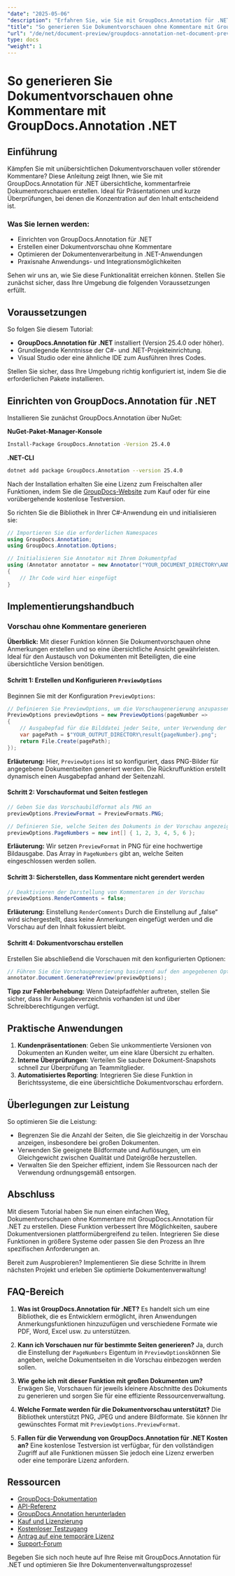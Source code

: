 ```yaml
---
"date": "2025-05-06"
"description": "Erfahren Sie, wie Sie mit GroupDocs.Annotation für .NET übersichtliche Dokumentvorschauen ohne Kommentare erstellen. Folgen Sie dieser Anleitung, um Ihre Dokumentpräsentation und Überprüfungsprozesse zu verbessern."
"title": "So generieren Sie Dokumentvorschauen ohne Kommentare mit GroupDocs.Annotation .NET"
"url": "/de/net/document-preview/groupdocs-annotation-net-document-preview-no-comments/"
type: docs
"weight": 1
---
```


# So generieren Sie Dokumentvorschauen ohne Kommentare mit GroupDocs.Annotation .NET

## Einführung

Kämpfen Sie mit unübersichtlichen Dokumentvorschauen voller störender Kommentare? Diese Anleitung zeigt Ihnen, wie Sie mit GroupDocs.Annotation für .NET übersichtliche, kommentarfreie Dokumentvorschauen erstellen. Ideal für Präsentationen und kurze Überprüfungen, bei denen die Konzentration auf den Inhalt entscheidend ist.

### Was Sie lernen werden:
- Einrichten von GroupDocs.Annotation für .NET
- Erstellen einer Dokumentvorschau ohne Kommentare
- Optimieren der Dokumentenverarbeitung in .NET-Anwendungen
- Praxisnahe Anwendungs- und Integrationsmöglichkeiten

Sehen wir uns an, wie Sie diese Funktionalität erreichen können. Stellen Sie zunächst sicher, dass Ihre Umgebung die folgenden Voraussetzungen erfüllt.

## Voraussetzungen

So folgen Sie diesem Tutorial:
- **GroupDocs.Annotation für .NET** installiert (Version 25.4.0 oder höher).
- Grundlegende Kenntnisse der C#- und .NET-Projekteinrichtung.
- Visual Studio oder eine ähnliche IDE zum Ausführen Ihres Codes.

Stellen Sie sicher, dass Ihre Umgebung richtig konfiguriert ist, indem Sie die erforderlichen Pakete installieren.

## Einrichten von GroupDocs.Annotation für .NET

Installieren Sie zunächst GroupDocs.Annotation über NuGet:

**NuGet-Paket-Manager-Konsole**
```bash
Install-Package GroupDocs.Annotation -Version 25.4.0
```

**.NET-CLI**
```bash
dotnet add package GroupDocs.Annotation --version 25.4.0
```

Nach der Installation erhalten Sie eine Lizenz zum Freischalten aller Funktionen, indem Sie die [GroupDocs-Website](https://purchase.groupdocs.com/buy) zum Kauf oder für eine vorübergehende kostenlose Testversion.

So richten Sie die Bibliothek in Ihrer C#-Anwendung ein und initialisieren sie:

```csharp
// Importieren Sie die erforderlichen Namespaces
using GroupDocs.Annotation;
using GroupDocs.Annotation.Options;

// Initialisieren Sie Annotator mit Ihrem Dokumentpfad
using (Annotator annotator = new Annotator("YOUR_DOCUMENT_DIRECTORY\ANNOTATED_DOCX"))
{
    // Ihr Code wird hier eingefügt
}
```

## Implementierungshandbuch

### Vorschau ohne Kommentare generieren

**Überblick:**
Mit dieser Funktion können Sie Dokumentvorschauen ohne Anmerkungen erstellen und so eine übersichtliche Ansicht gewährleisten. Ideal für den Austausch von Dokumenten mit Beteiligten, die eine übersichtliche Version benötigen.

#### Schritt 1: Erstellen und Konfigurieren `PreviewOptions`
Beginnen Sie mit der Konfiguration `PreviewOptions`:

```csharp
// Definieren Sie PreviewOptions, um die Vorschaugenerierung anzupassen
PreviewOptions previewOptions = new PreviewOptions(pageNumber =>
{
    // Ausgabepfad für die Bilddatei jeder Seite, unter Verwendung der Seitenzahl im Dateinamen
    var pagePath = $"YOUR_OUTPUT_DIRECTORY\result{pageNumber}.png";
    return File.Create(pagePath);
});
```
**Erläuterung:** Hier, `PreviewOptions` ist so konfiguriert, dass PNG-Bilder für angegebene Dokumentseiten generiert werden. Die Rückruffunktion erstellt dynamisch einen Ausgabepfad anhand der Seitenzahl.

#### Schritt 2: Vorschauformat und Seiten festlegen

```csharp
// Geben Sie das Vorschaubildformat als PNG an
previewOptions.PreviewFormat = PreviewFormats.PNG;

// Definieren Sie, welche Seiten des Dokuments in der Vorschau angezeigt werden sollen
previewOptions.PageNumbers = new int[] { 1, 2, 3, 4, 5, 6 };
```
**Erläuterung:** Wir setzen `PreviewFormat` in PNG für eine hochwertige Bildausgabe. Das Array in `PageNumbers` gibt an, welche Seiten eingeschlossen werden sollen.

#### Schritt 3: Sicherstellen, dass Kommentare nicht gerendert werden

```csharp
// Deaktivieren der Darstellung von Kommentaren in der Vorschau
previewOptions.RenderComments = false;
```
**Erläuterung:** Einstellung `RenderComments` Durch die Einstellung auf „false“ wird sichergestellt, dass keine Anmerkungen eingefügt werden und die Vorschau auf den Inhalt fokussiert bleibt.

#### Schritt 4: Dokumentvorschau erstellen

Erstellen Sie abschließend die Vorschauen mit den konfigurierten Optionen:

```csharp
// Führen Sie die Vorschaugenerierung basierend auf den angegebenen Optionen aus
annotator.Document.GeneratePreview(previewOptions);
```
**Tipp zur Fehlerbehebung:** Wenn Dateipfadfehler auftreten, stellen Sie sicher, dass Ihr Ausgabeverzeichnis vorhanden ist und über Schreibberechtigungen verfügt.

## Praktische Anwendungen

1. **Kundenpräsentationen**: Geben Sie unkommentierte Versionen von Dokumenten an Kunden weiter, um eine klare Übersicht zu erhalten.
2. **Interne Überprüfungen**: Verteilen Sie saubere Dokument-Snapshots schnell zur Überprüfung an Teammitglieder.
3. **Automatisiertes Reporting**: Integrieren Sie diese Funktion in Berichtssysteme, die eine übersichtliche Dokumentvorschau erfordern.

## Überlegungen zur Leistung

So optimieren Sie die Leistung:
- Begrenzen Sie die Anzahl der Seiten, die Sie gleichzeitig in der Vorschau anzeigen, insbesondere bei großen Dokumenten.
- Verwenden Sie geeignete Bildformate und Auflösungen, um ein Gleichgewicht zwischen Qualität und Dateigröße herzustellen.
- Verwalten Sie den Speicher effizient, indem Sie Ressourcen nach der Verwendung ordnungsgemäß entsorgen.

## Abschluss

Mit diesem Tutorial haben Sie nun einen einfachen Weg, Dokumentvorschauen ohne Kommentare mit GroupDocs.Annotation für .NET zu erstellen. Diese Funktion verbessert Ihre Möglichkeiten, saubere Dokumentversionen plattformübergreifend zu teilen. Integrieren Sie diese Funktionen in größere Systeme oder passen Sie den Prozess an Ihre spezifischen Anforderungen an.

Bereit zum Ausprobieren? Implementieren Sie diese Schritte in Ihrem nächsten Projekt und erleben Sie optimierte Dokumentenverwaltung!

## FAQ-Bereich

1. **Was ist GroupDocs.Annotation für .NET?** 
   Es handelt sich um eine Bibliothek, die es Entwicklern ermöglicht, ihren Anwendungen Anmerkungsfunktionen hinzuzufügen und verschiedene Formate wie PDF, Word, Excel usw. zu unterstützen.

2. **Kann ich Vorschauen nur für bestimmte Seiten generieren?**
   Ja, durch die Einstellung der `PageNumbers` Eigentum in `PreviewOptions`können Sie angeben, welche Dokumentseiten in die Vorschau einbezogen werden sollen.

3. **Wie gehe ich mit dieser Funktion mit großen Dokumenten um?**
   Erwägen Sie, Vorschauen für jeweils kleinere Abschnitte des Dokuments zu generieren und sorgen Sie für eine effiziente Ressourcenverwaltung.

4. **Welche Formate werden für die Dokumentvorschau unterstützt?**
   Die Bibliothek unterstützt PNG, JPEG und andere Bildformate. Sie können Ihr gewünschtes Format mit `PreviewOptions.PreviewFormat`.

5. **Fallen für die Verwendung von GroupDocs.Annotation für .NET Kosten an?**
   Eine kostenlose Testversion ist verfügbar, für den vollständigen Zugriff auf alle Funktionen müssen Sie jedoch eine Lizenz erwerben oder eine temporäre Lizenz anfordern.

## Ressourcen
- [GroupDocs-Dokumentation](https://docs.groupdocs.com/annotation/net/)
- [API-Referenz](https://reference.groupdocs.com/annotation/net/)
- [GroupDocs.Annotation herunterladen](https://releases.groupdocs.com/annotation/net/)
- [Kauf und Lizenzierung](https://purchase.groupdocs.com/buy)
- [Kostenloser Testzugang](https://releases.groupdocs.com/annotation/net/)
- [Antrag auf eine temporäre Lizenz](https://purchase.groupdocs.com/temporary-license/)
- [Support-Forum](https://forum.groupdocs.com/c/annotation/) 

Begeben Sie sich noch heute auf Ihre Reise mit GroupDocs.Annotation für .NET und optimieren Sie Ihre Dokumentenverwaltungsprozesse!
